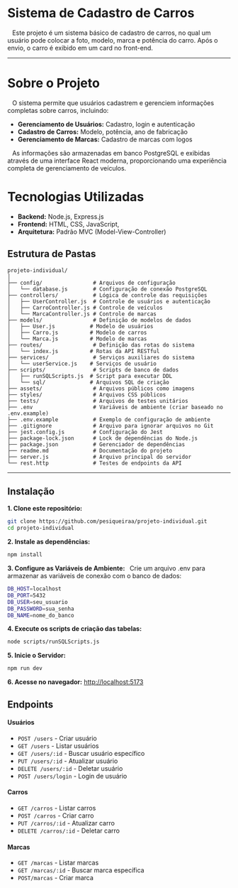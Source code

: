 # Sistema de Cadastro de Carros

&ensp; Este projeto é um sistema básico de cadastro de carros, no qual um usuário pode colocar a foto, modelo, marca e potência do carro. Após o envio, o carro é exibido em um card no front-end.



---
# Sobre o Projeto
&ensp; O sistema permite que usuários cadastrem e gerenciem informações completas sobre carros, incluindo:

- **Gerenciamento de Usuários:** Cadastro, login e autenticação
- **Cadastro de Carros:** Modelo, potência, ano de fabricação
- **Gerenciamento de Marcas:** Cadastro de marcas com logos

&ensp; As informações são armazenadas em banco PostgreSQL e exibidas através de uma interface React moderna, proporcionando uma experiência completa de gerenciamento de veículos.


# Tecnologias Utilizadas

- **Backend:** Node.js, Express.js
- **Frontend:** HTML, CSS, JavaScript, 
- **Arquitetura:** Padrão MVC (Model-View-Controller)

## Estrutura de Pastas

```
projeto-individual/
│
├── config/                # Arquivos de configuração
│   └── database.js        # Configuração de conexão PostgreSQL
├── controllers/           # Lógica de controle das requisições
│   ├── UserController.js  # Controle de usuários e autenticação
│   ├── CarroController.js # Controle de veículos
│   └── MarcaController.js # Controle de marcas
├── models/                # Definição de modelos de dados
│   ├── User.js           # Modelo de usuários
│   ├── Carro.js          # Modelo de carros
│   └── Marca.js          # Modelo de marcas
├── routes/                # Definição das rotas do sistema
│   └── index.js          # Rotas da API RESTful
├── services/              # Serviços auxiliares do sistema
│   └── userService.js    # Serviços de usuário
├── scripts/               # Scripts de banco de dados
│   ├── runSQLScripts.js  # Script para executar DDL
│   └── sql/              # Arquivos SQL de criação
├── assets/                # Arquivos públicos como imagens
├── styles/                # Arquivos CSS públicos
├── tests/                 # Arquivos de testes unitários
├── .env                   # Variáveis de ambiente (criar baseado no .env.example)
├── .env.example           # Exemplo de configuração de ambiente
├── .gitignore             # Arquivo para ignorar arquivos no Git
├── jest.config.js         # Configuração do Jest
├── package-lock.json      # Lock de dependências do Node.js
├── package.json           # Gerenciador de dependências
├── readme.md              # Documentação do projeto
├── server.js              # Arquivo principal do servidor
└── rest.http              # Testes de endpoints da API

```

---

## Instalação

**1. Clone este repositório:**
   ```bash
   git clone https://github.com/pesiqueiraa/projeto-individual.git
   cd projeto-individual
   ```

**2. Instale as dependências:**

   ```bash
   npm install
   ```

**3. Configure as Variáveis de Ambiente:**
&ensp;Crie um arquivo .env para armazenar as variáveis de conexão com o banco de dados:

   ```bash
   DB_HOST=localhost
   DB_PORT=5432
   DB_USER=seu_usuario
   DB_PASSWORD=sua_senha
   DB_NAME=nome_do_banco
   ```
**4. Execute os scripts de criação das tabelas:**

   ```bash
   node scripts/runSQLScripts.js
   ```
**5. Inicie o Servidor:**

   ```bash
   npm run dev
   ```
**6. Acesse no navegador:** [http://localhost:5173](http://localhost:5173/)

## Endpoints
#### Usuários

- `POST /users` - Criar usuário
- `GET /users` - Listar usuários
- `GET /users/:id` - Buscar usuário específico
- `PUT /users/:id` - Atualizar usuário
- `DELETE /users/:id` - Deletar usuário
- `POST /users/login` - Login de usuário

#### Carros

- `GET /carros` - Listar carros
- `POST /carros` - Criar carro
- `PUT /carros/:id` - Atualizar carro
- `DELETE /carros/:id` - Deletar carro

#### Marcas

- `GET /marcas` - Listar marcas
- `GET /marcas/:id` - Buscar marca específica
- `POST/marcas` - Criar marca
